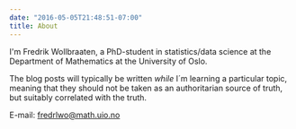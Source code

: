 ```yaml
---
date: "2016-05-05T21:48:51-07:00"
title: About
---
```


I'm Fredrik Wollbraaten, a PhD-student in statistics/data science at the Department of Mathematics at the University of Oslo. 

The blog posts will typically be written *while* I´m learning a particular topic, meaning that they should not be taken as an authoritarian source of truth, but suitably correlated with the truth. 

E-mail: fredrlwo@math.uio.no
